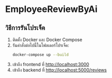 # EmployeeReviewByAi

## วิธีการรันโปรเจ็ค

1. ติดตั้ง Docker และ Docker Compose
2. รันคำสั่งต่อไปนี้ในโฟลเดอร์โปรเจ็ค:
   ```bash
   docker-compose up --build
   ```
3. เข้าถึง frontend ที่ [http://localhost:3000](http://localhost:3000)
4. เข้าถึง backend ที่ [http://localhost:5000/reviews](http://localhost:5000/reviews)
